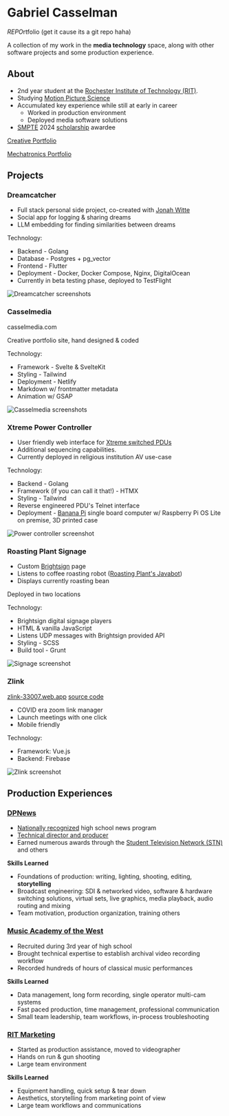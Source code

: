 # Gabriel Casselman

*REPO*rtfolio (get it cause its a git repo haha)

A collection of my work in the **media technology** space,
along with other software projects and some production experience.

## About

 - 2nd year student at the [Rochester Institute of Technology (RIT)](https://www.rit.edu/).
 - Studying [Motion Picture Science](https://www.rit.edu/study/motion-picture-science-bs)
 - Accumulated key experience while still at early in career
     - Worked in production environment
     - Deployed media software solutions
 - [SMPTE](https://www.smpte.org/who-we-are) 2024 [scholarship](https://www.smpte.org/about/awards-programs/louwolf-winners) awardee

[Creative Portfolio](https://casselmedia.com)

[Mechatronics Portfolio](https://2023mechatronicsgabrielcasselman.weebly.com/capstone)

## Projects

### Dreamcatcher

 - Full stack personal side project, co-created with [Jonah Witte](linkedin.com/in/jonah-witte-202928302)
 - Social app for logging & sharing dreams
 - LLM embedding for finding similarities between dreams

 Technology:
 - Backend - Golang
 - Database - Postgres + pg_vector
 - Frontend - Flutter
 - Deployment - Docker, Docker Compose, Nginx, DigitalOcean
 - Currently in beta testing phase, deployed to TestFlight

![Dreamcatcher screenshots](assets/dreamcatcher.png)

### Casselmedia

 casselmedia.com

 Creative portfolio site, hand designed & coded

 Technology:
 - Framework - Svelte & SvelteKit
 - Styling - Tailwind
 - Deployment - Netlify
 - Markdown w/ frontmatter metadata
 - Animation w/ GSAP

![Casselmedia screenshots](assets/casselmedia.png)

### Xtreme Power Controller

 - User friendly web interface for [Xtreme switched PDUs](https://www.xpcc.com/products/spd/)
 - Additional sequencing capabilities.
 - Currently deployed in religious institution AV use-case

Technology:
 - Backend - Golang 
 - Framework (if you can call it that!) - HTMX
 - Styling - Tailwind
 - Reverse engineered PDU's Telnet interface
 - Deployment - [Banana Pi](https://www.banana-pi.org/en/banana-pi-sbcs/165.html) single board computer w/ Raspberry Pi OS Lite on premise, 3D printed case

 ![Power controller screenshot](assets/power-controller-ui.png)

### Roasting Plant Signage

 - Custom [Brightsign](https://www.brightsign.biz/) page
 - Listens to coffee roasting robot ([Roasting Plant's Javabot](https://roastingplant.com/pages/roasting-plant-coffee-javabot-story))
 - Displays currently roasting bean

Deployed in two locations

Technology:
 - Brightsign digital signage players
 - HTML & vanilla JavaScript
 - Listens UDP messages with Brightsign provided API
 - Styling - SCSS
 - Build tool - Grunt

 ![Signage screenshot](assets/roasting-plant.png)

### Zlink

[zlink-33007.web.app](https://zlink-33007.web.app/#/)
[source code](https://github.com/GICMan/zlink)

 - COVID era zoom link manager
 - Launch meetings with one click
 - Mobile friendly

Technology:
 - Framework: Vue.js
 - Backend: Firebase

 ![Zlink screenshot](assets/zlink.png)

## Production Experiences

### [DPNews](https://dpnews.org/)

 - [Nationally recognized](https://www.independent.com/2023/04/01/dp-news-awarded-among-best-in-the-nation-for-student-journalism/) high school news program
 - [Technical director and producer](https://www.independent.com/2022/11/02/dp-news-local-high-schoolers-run-the-show-in-goleta/)
 - Earned numerous awards through the [Student Television Network (STN)](https://www.studenttelevision.com/our-mission) and others

**Skills Learned**

 - Foundations of production: writing, lighting, shooting, editing, **storytelling**
 - Broadcast engineering: SDI & networked video, software & hardware switching solutions, virtual sets, live graphics, media playback, audio routing and mixing
 - Team motivation, production organization, training others 

### [Music Academy of the West](https://musicacademy.org/about-us/)

 - Recruited during 3rd year of high school
 - Brought technical expertise to establish archival video recording workflow
 - Recorded hundreds of hours of classical music performances

**Skills Learned**

 - Data management, long form recording, single operator multi-cam systems
 - Fast paced production, time management, professional communication
 - Small team leadership, team workflows, in-process troubleshooting 

### [RIT Marketing](https://www.rit.edu/marketing/video-production)

 - Started as production assistance, moved to videographer
 - Hands on run & gun shooting
 - Large team environment 

 **Skills Learned**

 - Equipment handling, quick setup & tear down
 - Aesthetics, storytelling from marketing point of view
 - Large team workflows and communications
